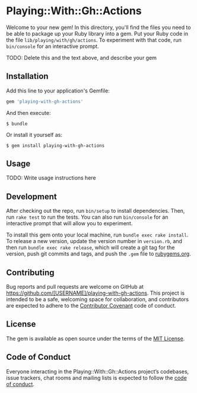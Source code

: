 # Playing::With::Gh::Actions

Welcome to your new gem! In this directory, you'll find the files you need to be able to package up your Ruby library into a gem. Put your Ruby code in the file `lib/playing/with/gh/actions`. To experiment with that code, run `bin/console` for an interactive prompt.

TODO: Delete this and the text above, and describe your gem

## Installation

Add this line to your application's Gemfile:

```ruby
gem 'playing-with-gh-actions'
```

And then execute:

    $ bundle

Or install it yourself as:

    $ gem install playing-with-gh-actions

## Usage

TODO: Write usage instructions here

## Development

After checking out the repo, run `bin/setup` to install dependencies. Then, run `rake test` to run the tests. You can also run `bin/console` for an interactive prompt that will allow you to experiment.

To install this gem onto your local machine, run `bundle exec rake install`. To release a new version, update the version number in `version.rb`, and then run `bundle exec rake release`, which will create a git tag for the version, push git commits and tags, and push the `.gem` file to [rubygems.org](https://rubygems.org).

## Contributing

Bug reports and pull requests are welcome on GitHub at https://github.com/[USERNAME]/playing-with-gh-actions. This project is intended to be a safe, welcoming space for collaboration, and contributors are expected to adhere to the [Contributor Covenant](http://contributor-covenant.org) code of conduct.

## License

The gem is available as open source under the terms of the [MIT License](https://opensource.org/licenses/MIT).

## Code of Conduct

Everyone interacting in the Playing::With::Gh::Actions project’s codebases, issue trackers, chat rooms and mailing lists is expected to follow the [code of conduct](https://github.com/[USERNAME]/playing-with-gh-actions/blob/master/CODE_OF_CONDUCT.md).
